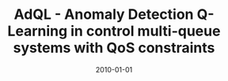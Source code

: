 ---
# Documentation: https://wowchemy.com/docs/managing-content/

title: AdQL - Anomaly Detection Q-Learning in control multi-queue systems with QoS
  constraints
subtitle: ''
summary: ''
authors:
- Michał Stanek
- kwasnicka
tags: []
categories: []
date: '2010-01-01'
lastmod: 2022-10-07T05:01:10Z
featured: false
draft: false

# Featured image
# To use, add an image named `featured.jpg/png` to your page's folder.
# Focal points: Smart, Center, TopLeft, Top, TopRight, Left, Right, BottomLeft, Bottom, BottomRight.
image:
  caption: ''
  focal_point: ''
  preview_only: false

# Projects (optional).
#   Associate this post with one or more of your projects.
#   Simply enter your project's folder or file name without extension.
#   E.g. `projects = ["internal-project"]` references `content/project/deep-learning/index.md`.
#   Otherwise, set `projects = []`.
projects: []
publishDate: '2022-10-07T05:01:09.073429Z'
publication_types:
- '2'
abstract: ''
publication: '*Lecture Notes in Computer Science. Lecture Notes in Artificial Intelligence*'
doi: 10.1007/978-3-642-13541-5_20
---